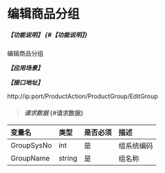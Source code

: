 # 编辑商品分组

##### _【功能说明】_ {#【功能说明】}

编辑商品分组

_**【应用场景】**_


_**【接口地址】**_

http://ip:port/ProductAction/ProductGroup/EditGroup

> #### _请求数据_ {#请求数据}

| 变量名 | 类型 | 是否必须 | 描述 |
| :--- | :--- | :--- | :--- |
| GroupSysNo| int | 是 | 组系统编码 |
| GroupName| string | 是 | 组名称 |


